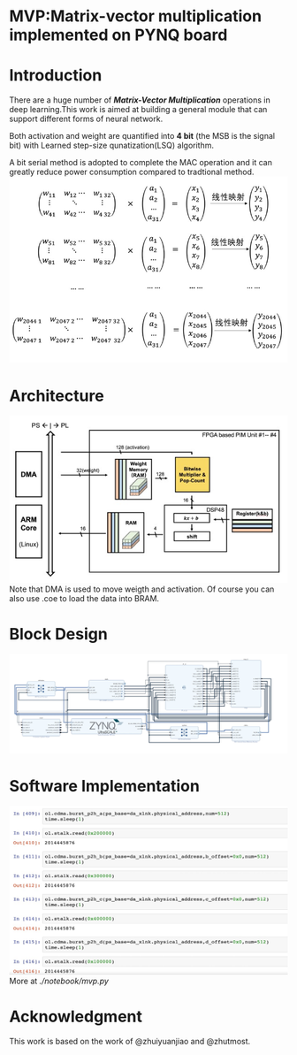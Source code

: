 # MVP:Matrix-vector multiplication implemented on PYNQ board
# Introduction

There are a huge number of ***Matrix-Vector Multiplication***  operations in deep learning.This work is aimed at building a general module that can support different forms of neural network. 

Both activation and weight are quantified into **4 bit** (the MSB is the signal bit) with Learned step-size qunatization(LSQ) algorithm.

A bit serial method is adopted to complete the MAC operation and it can greatly reduce power consumption compared to tradtional method.
![architecture](./picture/pic_1.jpg)
# Architecture
![architecture](./picture/pic_2.jpg)
Note that DMA is used to move weigth and activation.
Of course you can also use .coe to load the data into BRAM.
 
# Block Design 
![architecture](./picture/pic_3.jpg)

# Software Implementation  
![software](./picture/pic_5.jpg)      
More at *./notebook/mvp.py*  

# Acknowledgment 

This work is based on the work of @zhuiyuanjiao and @zhutmost.
